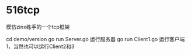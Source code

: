 # 516tcp
模仿zinx练手的一个tcp框架

cd demo/version
go run Server.go 运行服务器
go run Client1.go 运行客户端1，当然也可以运行Client2和3
